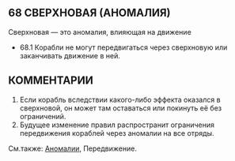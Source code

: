 68 СВЕРХНОВАЯ (АНОМАЛИЯ)
---

Сверхновая — это аномалия, влияющая на движение
* 68.1 Корабли не могут передвигаться через сверхновую или заканчивать движение в ней.

КОММЕНТАРИИ
---
1) Если корабль вследствии какого-либо эффекта оказался в сверхновой, он может там оставаться или покинуть её без ограничений.
2) Будущее изменение правил распространит ограничения передвижения кораблей через аномалии на все отряды.

См.также: [Аномалии](anomalies.md), Передвижение.
